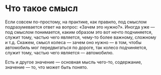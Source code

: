 # Что такое смысл

Если совсем по-простому, на практике, как правило, под смыслом подразумевается ответ на вопрос: «Зачем это нужно?». Иногда уже — под смыслом понимается, каким образом это вот нечто подчиняется, служит тому, частью чего является, чему-то более важному, сложному и т.д. Скажем, смысл колеса — зачем оно нужно — в том, чтобы автомобиль мог передвигаться по дороге, так колесо подчиняется, служит тому, частью чего является — автомобилю.

Есть и другое значение — основная мысль чего-то, содержание, значение — то, что может быть понято.
